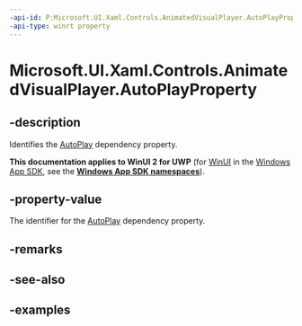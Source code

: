 ```yaml
---
-api-id: P:Microsoft.UI.Xaml.Controls.AnimatedVisualPlayer.AutoPlayProperty
-api-type: winrt property
---
```


<!-- Property syntax.
public DependencyProperty AutoPlayProperty { get; }
-->

# Microsoft.UI.Xaml.Controls.AnimatedVisualPlayer.AutoPlayProperty

## -description

Identifies the [AutoPlay](animatedvisualplayer_autoplay.md) dependency property.

**This documentation applies to WinUI 2 for UWP** (for [WinUI](/windows/apps/winui/winui3/) in the [Windows App SDK](/windows/apps/windows-app-sdk/), see the **[Windows App SDK namespaces](/windows/windows-app-sdk/api/winrt/)**).

## -property-value

The identifier for the [AutoPlay](animatedvisualplayer_autoplay.md) dependency property.

## -remarks

## -see-also

## -examples

